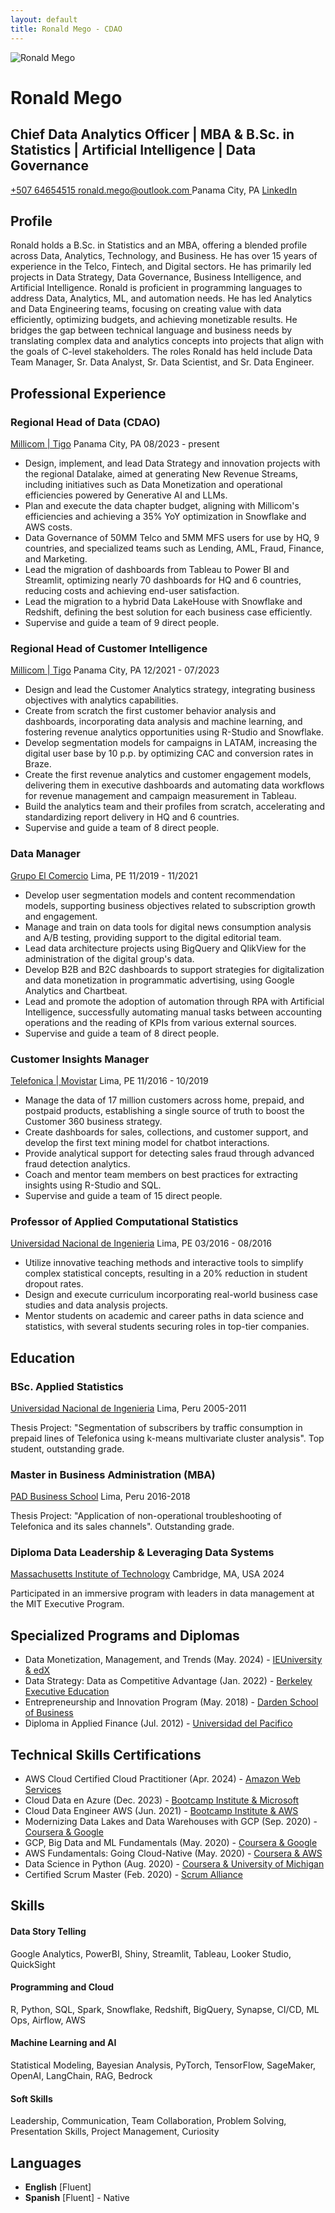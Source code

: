 ```yaml
---
layout: default
title: Ronald Mego - CDAO
---
```


<div class="header-container">
  <img src="{{ site.logo }}" alt="Ronald Mego" class="profile-image">
  <h1>Ronald Mego</h1>
  
  <div class="title-container">
    <h2>Chief Data Analytics Officer | MBA & B.Sc. in Statistics | Artificial Intelligence | Data Governance</h2>
  </div>

  <div class="contact-info">
    <a href="tel:+50764654515" class="contact-item">
      <i class="fas fa-phone"></i> +507 64654515
    </a>
    <a href="mailto:ronald.mego@outlook.com" class="contact-item">
      <i class="fas fa-envelope"></i> ronald.mego@outlook.com
    </a>
    <span class="contact-item">
      <i class="fas fa-map-marker-alt"></i> Panama City, PA
    </span>
    <a href="https://www.linkedin.com/in/ronaldmego/" class="contact-item" target="_blank">
      <i class="fab fa-linkedin"></i> LinkedIn
    </a>
  </div>
</div>

## Profile

Ronald holds a B.Sc. in Statistics and an MBA, offering a blended profile across Data, Analytics, Technology, and Business. He has over 15 years of experience in the Telco, Fintech, and Digital sectors. He has primarily led projects in Data Strategy, Data Governance, Business Intelligence, and Artificial Intelligence. Ronald is proficient in programming languages to address Data, Analytics, ML, and automation needs. He has led Analytics and Data Engineering teams, focusing on creating value with data efficiently, optimizing budgets, and achieving monetizable results. He bridges the gap between technical language and business needs by translating complex data and analytics concepts into projects that align with the goals of C-level stakeholders. The roles Ronald has held include Data Team Manager, Sr. Data Analyst, Sr. Data Scientist, and Sr. Data Engineer.

## Professional Experience

<div class="experience-item">
  <div class="experience-header">
    <h3>Regional Head of Data (CDAO)</h3>
    <div class="experience-meta">
      <span class="company"><a href="https://www.millicom.com/" target="_blank">Millicom | Tigo</a></span>
      <span class="location">Panama City, PA</span>
      <span class="period">08/2023 - present</span>
    </div>
  </div>
  <ul>
    <li>Design, implement, and lead Data Strategy and innovation projects with the regional Datalake, aimed at generating New Revenue Streams, including initiatives such as Data Monetization and operational efficiencies powered by Generative AI and LLMs.</li>
    <li>Plan and execute the data chapter budget, aligning with Millicom's efficiencies and achieving a 35% YoY optimization in Snowflake and AWS costs.</li>
    <li>Data Governance of 50MM Telco and 5MM MFS users for use by HQ, 9 countries, and specialized teams such as Lending, AML, Fraud, Finance, and Marketing.</li>
    <li>Lead the migration of dashboards from Tableau to Power BI and Streamlit, optimizing nearly 70 dashboards for HQ and 6 countries, reducing costs and achieving end-user satisfaction.</li>
    <li>Lead the migration to a hybrid Data LakeHouse with Snowflake and Redshift, defining the best solution for each business case efficiently.</li>
    <li>Supervise and guide a team of 9 direct people.</li>
  </ul>
</div>

<div class="experience-item">
  <div class="experience-header">
    <h3>Regional Head of Customer Intelligence</h3>
    <div class="experience-meta">
      <span class="company"><a href="https://www.millicom.com/" target="_blank">Millicom | Tigo</a></span>
      <span class="location">Panama City, PA</span>
      <span class="period">12/2021 - 07/2023</span>
    </div>
  </div>
  <ul>
    <li>Design and lead the Customer Analytics strategy, integrating business objectives with analytics capabilities.</li>
    <li>Create from scratch the first customer behavior analysis and dashboards, incorporating data analysis and machine learning, and fostering revenue analytics opportunities using R-Studio and Snowflake.</li>
    <li>Develop segmentation models for campaigns in LATAM, increasing the digital user base by 10 p.p. by optimizing CAC and conversion rates in Braze.</li>
    <li>Create the first revenue analytics and customer engagement models, delivering them in executive dashboards and automating data workflows for revenue management and campaign measurement in Tableau.</li>
    <li>Build the analytics team and their profiles from scratch, accelerating and standardizing report delivery in HQ and 6 countries.</li>
    <li>Supervise and guide a team of 8 direct people.</li>
  </ul>
</div>

<div class="experience-item">
  <div class="experience-header">
    <h3>Data Manager</h3>
    <div class="experience-meta">
      <span class="company"><a href="https://grupoelcomercio.com.pe/" target="_blank">Grupo El Comercio</a></span>
      <span class="location">Lima, PE</span>
      <span class="period">11/2019 - 11/2021</span>
    </div>
  </div>
  <ul>
    <li>Develop user segmentation models and content recommendation models, supporting business objectives related to subscription growth and engagement.</li>
    <li>Manage and train on data tools for digital news consumption analysis and A/B testing, providing support to the digital editorial team.</li>
    <li>Lead data architecture projects using BigQuery and QlikView for the administration of the digital group's data.</li>
    <li>Develop B2B and B2C dashboards to support strategies for digitalization and data monetization in programmatic advertising, using Google Analytics and Chartbeat.</li>
    <li>Lead and promote the adoption of automation through RPA with Artificial Intelligence, successfully automating manual tasks between accounting operations and the reading of KPIs from various external sources.</li>
    <li>Supervise and guide a team of 8 direct people.</li>
  </ul>
</div>

<div class="experience-item">
  <div class="experience-header">
    <h3>Customer Insights Manager</h3>
    <div class="experience-meta">
      <span class="company"><a href="https://telefonica.com.pe/" target="_blank">Telefonica | Movistar</a></span>
      <span class="location">Lima, PE</span>
      <span class="period">11/2016 - 10/2019</span>
    </div>
  </div>
  <ul>
    <li>Manage the data of 17 million customers across home, prepaid, and postpaid products, establishing a single source of truth to boost the Customer 360 business strategy.</li>
    <li>Create dashboards for sales, collections, and customer support, and develop the first text mining model for chatbot interactions.</li>
    <li>Provide analytical support for detecting sales fraud through advanced fraud detection analytics.</li>
    <li>Coach and mentor team members on best practices for extracting insights using R-Studio and SQL.</li>
    <li>Supervise and guide a team of 15 direct people.</li>
  </ul>
</div>

<div class="experience-item">
  <div class="experience-header">
    <h3>Professor of Applied Computational Statistics</h3>
    <div class="experience-meta">
      <span class="company"><a href="https://portal.uni.edu.pe/" target="_blank">Universidad Nacional de Ingenieria</a></span>
      <span class="location">Lima, PE</span>
      <span class="period">03/2016 - 08/2016</span>
    </div>
  </div>
  <ul>
    <li>Utilize innovative teaching methods and interactive tools to simplify complex statistical concepts, resulting in a 20% reduction in student dropout rates.</li>
    <li>Design and execute curriculum incorporating real-world business case studies and data analysis projects.</li>
    <li>Mentor students on academic and career paths in data science and statistics, with several students securing roles in top-tier companies.</li>
  </ul>
</div>

## Education

<div class="education-item">
  <div class="education-header">
    <h3>BSc. Applied Statistics</h3>
    <div class="education-meta">
      <span class="school"><a href="https://www.credential.net/922f2fe3-2fe4-4233-bbb6-1579ff468aa9" target="_blank">Universidad Nacional de Ingenieria</a></span>
      <span class="location">Lima, Peru</span>
      <span class="period">2005-2011</span>
    </div>
  </div>
  <p class="education-details">
    Thesis Project: "Segmentation of subscribers by traffic consumption in prepaid lines of Telefonica using k-means multivariate cluster analysis". Top student, outstanding grade.
  </p>
</div>

<div class="education-item">
  <div class="education-header">
    <h3>Master in Business Administration (MBA)</h3>
    <div class="education-meta">
      <span class="school"><a href="https://www.credential.net/f953e37b-11e7-4570-89aa-6f21d606132d" target="_blank">PAD Business School</a></span>
      <span class="location">Lima, Peru</span>
      <span class="period">2016-2018</span>
    </div>
  </div>
  <p class="education-details">
    Thesis Project: "Application of non-operational troubleshooting of Telefonica and its sales channels". Outstanding grade.
  </p>
</div>

<div class="education-item">
  <div class="education-header">
    <h3>Diploma Data Leadership & Leveraging Data Systems</h3>
    <div class="education-meta">
      <span class="school"><a href="https://www.credential.net/f6bd85db-4850-4f50-9609-7990eb0aaadc" target="_blank">Massachusetts Institute of Technology</a></span>
      <span class="location">Cambridge, MA, USA</span>
      <span class="period">2024</span>
    </div>
  </div>
  <p class="education-details">
    Participated in an immersive program with leaders in data management at the MIT Executive Program.
  </p>
</div>

## Specialized Programs and Diplomas

<div class="certifications">
  <ul>
    <li>Data Monetization, Management, and Trends (May. 2024) - <a href="https://courses.edx.org/certificates/447c3529a7dc42aa8bf27297a97b0c88" target="_blank">IEUniversity & edX</a></li>
    <li>Data Strategy: Data as Competitive Advantage (Jan. 2022) - <a href="https://certificates.emeritus.org/39607ed0-10b6-4387-be32-5b34af6a5040" target="_blank">Berkeley Executive Education</a></li>
    <li>Entrepreneurship and Innovation Program (May. 2018) - <a href="https://www.credential.net/54b357e1-243e-47ea-a40f-bcfdcfa04b18" target="_blank">Darden School of Business</a></li>
    <li>Diploma in Applied Finance (Jul. 2012) - <a href="https://www.credential.net/322f33cb-ee81-453d-994a-3f81db550be9" target="_blank">Universidad del Pacifico</a></li>
  </ul>
</div>

## Technical Skills Certifications

<div class="certifications">
  <ul>
    <li>AWS Cloud Certified Cloud Practitioner (Apr. 2024) - <a href="https://www.credly.com/badges/b1438ac5-468e-4964-b6ac-2894b7e2204b" target="_blank">Amazon Web Services</a></li>
    <li>Cloud Data en Azure (Dec. 2023) - <a href="https://www.credential.net/f49190f2-99e2-4af9-83a9-26bef312b87f" target="_blank">Bootcamp Institute & Microsoft</a></li>
    <li>Cloud Data Engineer AWS (Jun. 2021) - <a href="https://www.credential.net/141c2476-9e17-4aa3-b82e-1216cf38eead" target="_blank">Bootcamp Institute & AWS</a></li>
    <li>Modernizing Data Lakes and Data Warehouses with GCP (Sep. 2020) - <a href="https://www.coursera.org/account/accomplishments/verify/5Q8B7VDGRSXY" target="_blank">Coursera & Google</a></li>
    <li>GCP, Big Data and ML Fundamentals (May. 2020) - <a href="https://www.coursera.org/account/accomplishments/certificate/RPWJ8S2L8CYW" target="_blank">Coursera & Google</a></li>
    <li>AWS Fundamentals: Going Cloud-Native (May. 2020) - <a href="https://www.coursera.org/account/accomplishments/certificate/R5WQRZF5KLKM" target="_blank">Coursera & AWS</a></li>
    <li>Data Science in Python (Aug. 2020) - <a href="https://www.coursera.org/account/accomplishments/verify/MYX5XU65HP95" target="_blank">Coursera & University of Michigan</a></li>
    <li>Certified Scrum Master (Feb. 2020) - <a href="https://bcert.me/sjvqudqey" target="_blank">Scrum Alliance</a></li>
  </ul>
</div>

## Skills

<div class="skills-section">
  <div class="skill-category">
    <h4>Data Story Telling</h4>
    Google Analytics, PowerBI, Shiny, Streamlit, Tableau, Looker Studio, QuickSight
  </div>

  <div class="skill-category">
    <h4>Programming and Cloud</h4>
    R, Python, SQL, Spark, Snowflake, Redshift, BigQuery, Synapse, CI/CD, ML Ops, Airflow, AWS
  </div>

  <div class="skill-category">
    <h4>Machine Learning and AI</h4>
    Statistical Modeling, Bayesian Analysis, PyTorch, TensorFlow, SageMaker, OpenAI, LangChain, RAG, Bedrock
  </div>

  <div class="skill-category">
    <h4>Soft Skills</h4>
    Leadership, Communication, Team Collaboration, Problem Solving, Presentation Skills, Project Management, Curiosity
  </div>
</div>

## Languages

<div class="languages">
  <ul>
    <li><strong>English</strong> [Fluent]</li>
    <li><strong>Spanish</strong> [Fluent] - Native</li>
  </ul>
</div>
